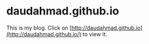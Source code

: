 # daudahmad.github.io

This is my blog. Click on [http://daudahmad.github.io](http://daudahmad.github.io/) to view it.